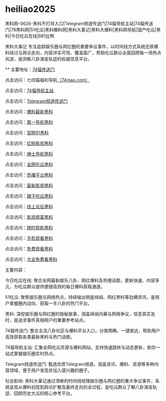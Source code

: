 # heiliao2025
黑料网-0626-黑料不打烊入口|Telegram频道传送门|74猫导航主站|74猫传送门|78黑料网|51吃瓜|黑料曝料网|黑料大事记|黑料大爆料|黑料网导航|国产吃瓜|黑料|今日吃瓜在线|881比鸭

黑料大事记 专注追踪娱乐圈与网红圈的重要争议事件，以时间线方式系统还原爆料经过与舆论走向，内容详实可信、覆盖面广，帮助吃瓜群众全面回顾每一场热点风波，是洞察八卦演变轨迹的权威信息平台。

** 主要地址：<a href="https://74mao.com/">74猫传送门</a>

点击访问：七四猫福利导航<a href="https://74mao.com/">（74mao.com）</a>

点击访问：<a href="https://74mao.com/">74猫导航主站</a>

点击访问：<a href="https://74mao.com/">Telegram频道传送门</a>

点击访问：<a href="https://hj-971.pages.dev/">爆料最新黑料</a>  

点击访问：<a href="https://hj-972.pages.dev/">第一导航黑料</a>  

点击访问：<a href="https://hj-973.pages.dev/">官网91黑料</a>  

点击访问：<a href="https://hj-974.pages.dev/">红桃影视黑料</a>  

点击访问：<a href="https://hj-975.pages.dev/">绅士导航黑料</a>  

点击访问：<a href="https://hj-976.pages.dev/">全网吃瓜黑料</a>  

点击访问：<a href="https://hj-977.pages.dev/">热播平台黑料</a>  

点击访问：<a href="https://hj-978.pages.dev/">最新影视黑料</a>  

点击访问：<a href="https://hj-765.pages.dev/">嫂子吃瓜黑料</a>  

点击访问：<a href="https://hj-777.pages.dev/">线上论坛黑料</a>  

点击访问：<a href="https://hj-966.pages.dev/">影视盛宴黑料</a>  

点击访问：<a href="https://hj-967.pages.dev/">随时观影黑料</a>  

点击访问：<a href="https://hj-968.pages.dev/">手机观看黑料</a>  

点击访问：<a href="https://hj-969.pages.dev/">免费观看黑料</a>  

点击访问：<a href="https://hj-970.pages.dev/">大全免费看黑料</a>  

主要内容：

今日吃瓜在线: 聚合全网最新娱乐八卦、网红爆料及热搜话题，更新快速、内容多元，为吃瓜群众提供便捷高效的每日爆料获取通道。

51吃瓜: 聚焦娱乐圈与网络热点，持续输出明星绯闻、网红黑料等劲爆资讯，是用户掌握圈内动向、获取一手八卦的热门平台。

黑料: 深挖娱乐圈与网红圈的隐秘故事，涵盖绯闻内幕与网络争议，信息真实及时，是追求事件真相用户的重要参考站点。

74猫传送门: 整合主流八卦社区与爆料平台入口，分类明确，一键直达，帮助用户高效获取各类最新黑料与热门话题。

74猫导航主站: 汇集全网吃瓜资源与爆料网站，支持快速跳转与动态更新，助你一站式掌握娱乐圈实时热点。

Telegram频道传送门: 甄选优质Telegram频道，涵盖资讯、爆料、资源等多种内容领域，便于用户发现并加入感兴趣的圈子。

社会影响:
黑料大事记通过清晰的时间线梳理娱乐圈与网红圈的重大争议事件，系统呈现从爆料初现到舆论扩散及最终走向的全过程，是吃瓜群众了解八卦演变轨迹、回顾历史大瓜的核心参考平台。

<span style="display:none;">[Canonical link](https://github.com/vivian20250626/viv3）</span>

